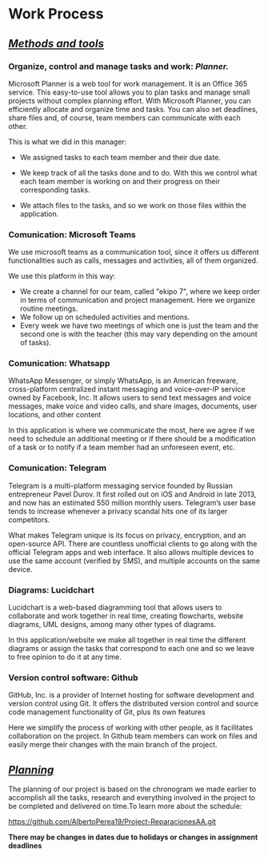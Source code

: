 # Work Process



## *<u>Methods and tools</u>*

### **Organize, control and manage tasks and work: *Planner.***

Microsoft Planner is a web tool for work management. It is an Office 365 service. This easy-to-use tool allows you to plan tasks and manage small projects without complex planning effort. With Microsoft Planner, you can efficiently allocate and organize time and tasks. You can also set deadlines, share files and, of course, team members can communicate with each other.

This is what we did in this manager:

- We assigned tasks to each team member and their due date.

- We keep track of all the tasks done and to do. With this we control what each team member is working on and their progress on their corresponding tasks.

- We attach files to the tasks, and so we work on those files within the application.

  

### Comunication: Microsoft Teams 

We use microsoft teams as a communication tool, since it offers us different functionalities such as calls, messages and activities, all of them organized. 

We use this platform in this way:

- We create a channel for our team, called "ekipo 7", where we keep order in terms of communication and project management. Here we organize routine meetings.
- We follow up on scheduled activities and mentions.
- Every week we have two meetings of which one is just the team and the second one is with the teacher (this may vary depending on the amount of tasks).

### Comunication: Whatsapp

WhatsApp Messenger, or simply WhatsApp, is an American freeware, cross-platform centralized instant messaging and voice-over-IP service owned by Facebook, Inc. It allows users to send text messages and voice messages, make voice and video calls, and share images, documents, user locations, and other content

In this application is where we communicate the most, here we agree if we need to schedule an additional meeting or if there should be a modification of a task or to notify if a team member had an unforeseen event, etc.

### Comunication: Telegram	

Telegram is a multi-platform messaging service founded by Russian entrepreneur Pavel Durov. It first rolled out on iOS and Android in late 2013, and now has an estimated 550 million monthly users. Telegram’s user base tends to increase whenever a privacy scandal hits one of its larger competitors. 

What makes Telegram unique is its focus on privacy, encryption, and an open-source API. There are countless unofficial clients to go along with the official Telegram apps and web interface. It also allows multiple devices to use the same account (verified by SMS), and multiple accounts on the same device.

### **Diagrams: Lucidchart**

Lucidchart is a web-based diagramming tool that allows users to collaborate and work together in real time, creating flowcharts, website diagrams, UML designs, among many other types of diagrams. 

In this application/website we make all together in real time the different diagrams or assign the tasks that correspond to each one and so we leave to free opinion to do it at any time.



###  Version control software: Github

GitHub, Inc. is a provider of Internet hosting for software development and version control using Git. It offers the distributed version control and source code management functionality of Git, plus its own features

Here we simplify the process of working with other people, as it facilitates collaboration on the project. In Github team members can work on files and easily merge their changes with the main branch of the project.



## *<u>Planning</u>*

The planning of our project is based on the chronogram we made earlier to accomplish all the tasks, research and everything involved in the project to be completed and delivered on time.To learn more about the schedule:

https://github.com/AlbertoPerea19/Project-ReparacionesAA.git

******There may be changes in dates due to holidays or changes in assignment deadlines******

